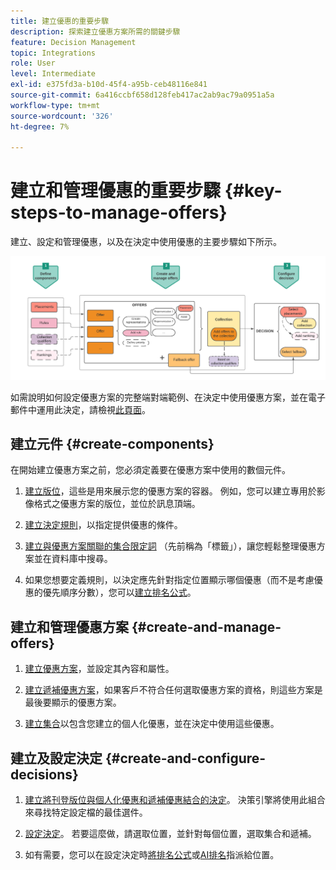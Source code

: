 ```yaml
---
title: 建立優惠的重要步驟
description: 探索建立優惠方案所需的關鍵步驟
feature: Decision Management
topic: Integrations
role: User
level: Intermediate
exl-id: e375fd3a-b10d-45f4-a95b-ceb48116e841
source-git-commit: 6a416ccbf658d128feb417ac2ab9ac79a0951a5a
workflow-type: tm+mt
source-wordcount: '326'
ht-degree: 7%

---
```


# 建立和管理優惠的重要步驟 {#key-steps-to-manage-offers}

建立、設定和管理優惠，以及在決定中使用優惠的主要步驟如下所示。

![](../assets/offer-create-manage-process.png)

如需說明如何設定優惠方案的完整端對端範例、在決定中使用優惠方案，並在電子郵件中運用此決定，請檢視[此頁面](../offers-e2e.md)。

## 建立元件 {#create-components}

在開始建立優惠方案之前，您必須定義要在優惠方案中使用的數個元件。

1. [建立版位](creating-placements.md)，這些是用來展示您的優惠方案的容器。 例如，您可以建立專用於影像格式之優惠方案的版位，並位於訊息頂端。

1. [建立決定規則](creating-decision-rules.md)，以指定提供優惠的條件。

1. [建立與優惠方案關聯的集合限定詞](creating-tags.md) （先前稱為「標籤」），讓您輕鬆整理優惠方案並在資料庫中搜尋。

1. 如果您想要定義規則，以決定應先針對指定位置顯示哪個優惠（而不是考慮優惠的優先順序分數），您可以[建立排名公式](../ranking/create-ranking-formulas.md)。

<!--
<table style="table-layout:fixed">
<tr style="border: 0;">
<td>
<img src="../../assets/do-not-localize/icon-placement.svg" width="60px">
<div>
<a href="../offer-library/creating-placements.md">Create placements</a>
</div>
<p>
</td>
<td>
<img src="../../assets/do-not-localize/icon-rules.svg" width="60px">
<div>
<a href="../offer-library/creating-decision-rules.md">Create decision rules</a>
</div>
<p>
<td>
<img src="../../assets/do-not-localize/icon-tags.svg" width="60px">
<div>
<a href="../offer-library/creating-tags.md">Create collection qualifiers</a>
</div>
<p>
</td>
<td>
<img src="../../assets/do-not-localize/icon-ranking.svg" width="60px">
<div>
<a href="../ranking/create-ranking-formulas.md">Create ranking formulas</a>
</div>
<p>
</td>
</tr>
</table>
-->

## 建立和管理優惠方案 {#create-and-manage-offers}

1. [建立優惠方案](creating-personalized-offers.md)，並設定其內容和屬性。

1. [建立遞補優惠方案](creating-fallback-offers.md)，如果客戶不符合任何選取優惠方案的資格，則這些方案是最後要顯示的優惠方案。

1. [建立集合](creating-collections.md)以包含您建立的個人化優惠，並在決定中使用這些優惠。

<!--
<table style="table-layout:fixed">
<tr style="border: 0;">
<td>
<img src="../../assets/do-not-localize/icon-offer.svg" width="60px">
<div>
<a href="../offer-library/creating-personalized-offers.md">Create offers</a>
</div>
<p>
</td>
<td>
<img src="../../assets/do-not-localize/icon-fallback.svg" width="60px">
<div>
<a href="../offer-library/creating-fallback-offers.md">Create fallback offers</a>
</div>
<p>
</td>
<td>
<img src="../../assets/do-not-localize/icon-collection.svg" width="60px">
<div>
<a href="../offer-library/creating-collections.md">Create collections</a>
</div>
<p>
</td>
</tr>
</table>
-->

## 建立及設定決定 {#create-and-configure-decisions}

1. [建立將刊登版位與個人化優惠和遞補優惠結合的決定](../offer-activities/create-offer-activities.md)。 決策引擎將使用此組合來尋找特定設定檔的最佳選件。

1. [設定決定](../offer-activities/create-offer-activities.md#add-decision-scopes)。 若要這麼做，請選取位置，並針對每個位置，選取集合和遞補。

1. 如有需要，您可以在設定決定時[將排名公式](../offer-activities/configure-offer-selection.md#assign-ranking-formula)或[AI排名](../offer-activities/configure-offer-selection.md#use-ranking-strategy)指派給位置。

<!--
<table style="table-layout:fixed">
<tr style="border: 0;">
<td>
<img src="../../assets/do-not-localize/icon-decision.svg" width="60px">
<div>
<a href="../offer-activities/create-offer-activities.md">Create decisions</a>
</div>
<p>
</td>
<td>
<img src="../../assets/do-not-localize/icon-configure-decision.svg" width="60px">
<div>
<a href="../offer-activities/create-offer-activities.md#add-offers">Configure decisions</a>
</div>
<p>
</td>
<td>
<img src="../../assets/do-not-localize/icon-assign-ranking.svg" width="60px">
<div>
<a href="../offer-activities/configure-offer-selection.md#assign-ranking-formula">Assign ranking</a>
</div>
<p>
</td>
</tr>
</table>
-->